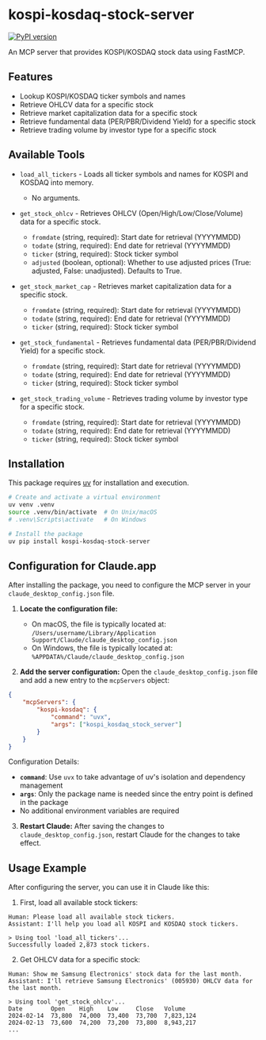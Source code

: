 # kospi-kosdaq-stock-server

[![PyPI version](https://badge.fury.io/py/kospi-kosdaq-stock-server.svg)](https://badge.fury.io/py/kospi-kosdaq-stock-server)

An MCP server that provides KOSPI/KOSDAQ stock data using FastMCP.

## Features

- Lookup KOSPI/KOSDAQ ticker symbols and names
- Retrieve OHLCV data for a specific stock
- Retrieve market capitalization data for a specific stock
- Retrieve fundamental data (PER/PBR/Dividend Yield) for a specific stock
- Retrieve trading volume by investor type for a specific stock

## Available Tools

- `load_all_tickers` - Loads all ticker symbols and names for KOSPI and KOSDAQ into memory.
    - No arguments.

- `get_stock_ohlcv` - Retrieves OHLCV (Open/High/Low/Close/Volume) data for a specific stock.
    - `fromdate` (string, required): Start date for retrieval (YYYYMMDD)
    - `todate` (string, required): End date for retrieval (YYYYMMDD)
    - `ticker` (string, required): Stock ticker symbol
    - `adjusted` (boolean, optional): Whether to use adjusted prices (True: adjusted, False: unadjusted). Defaults to True.

- `get_stock_market_cap` - Retrieves market capitalization data for a specific stock.
    - `fromdate` (string, required): Start date for retrieval (YYYYMMDD)
    - `todate` (string, required): End date for retrieval (YYYYMMDD)
    - `ticker` (string, required): Stock ticker symbol

- `get_stock_fundamental` - Retrieves fundamental data (PER/PBR/Dividend Yield) for a specific stock.
    - `fromdate` (string, required): Start date for retrieval (YYYYMMDD)
    - `todate` (string, required): End date for retrieval (YYYYMMDD)
    - `ticker` (string, required): Stock ticker symbol

- `get_stock_trading_volume` - Retrieves trading volume by investor type for a specific stock.
    - `fromdate` (string, required): Start date for retrieval (YYYYMMDD)
    - `todate` (string, required): End date for retrieval (YYYYMMDD)
    - `ticker` (string, required): Stock ticker symbol

## Installation

This package requires [uv](https://github.com/astral-sh/uv) for installation and execution.

```bash
# Create and activate a virtual environment
uv venv .venv
source .venv/bin/activate  # On Unix/macOS
# .venv\Scripts\activate   # On Windows

# Install the package
uv pip install kospi-kosdaq-stock-server
```

## Configuration for Claude.app

After installing the package, you need to configure the MCP server in your `claude_desktop_config.json` file.

1.  **Locate the configuration file:**
    *   On macOS, the file is typically located at:
        `/Users/username/Library/Application Support/Claude/claude_desktop_config.json`
    *   On Windows, the file is typically located at:
        `%APPDATA%/Claude/claude_desktop_config.json`

2.  **Add the server configuration:**
    Open the `claude_desktop_config.json` file and add a new entry to the `mcpServers` object:

```json
{
    "mcpServers": {
        "kospi-kosdaq": {
            "command": "uvx",
            "args": ["kospi_kosdaq_stock_server"]
        }
    }
}
```

Configuration Details:
- **`command`**: Use `uvx` to take advantage of uv's isolation and dependency management
- **`args`**: Only the package name is needed since the entry point is defined in the package
- No additional environment variables are required

3.  **Restart Claude:** After saving the changes to `claude_desktop_config.json`, restart Claude for the changes to take effect.

## Usage Example

After configuring the server, you can use it in Claude like this:

1. First, load all available stock tickers:
```
Human: Please load all available stock tickers.
Assistant: I'll help you load all KOSPI and KOSDAQ stock tickers.

> Using tool 'load_all_tickers'...
Successfully loaded 2,873 stock tickers.
```

2. Get OHLCV data for a specific stock:
```
Human: Show me Samsung Electronics' stock data for the last month.
Assistant: I'll retrieve Samsung Electronics' (005930) OHLCV data for the last month.

> Using tool 'get_stock_ohlcv'...
Date        Open    High    Low     Close   Volume
2024-02-14  73,800  74,000  73,400  73,700  7,823,124
2024-02-13  73,600  74,200  73,200  73,800  8,943,217
...
